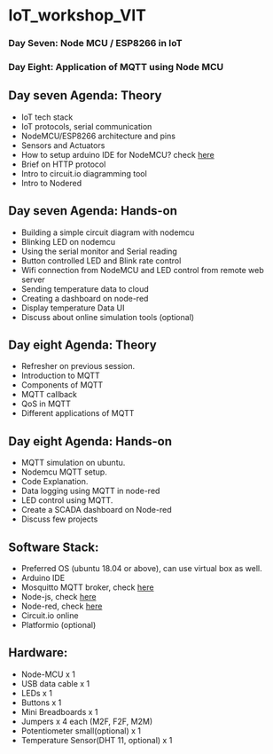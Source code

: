 # IoT_workshop_VIT

### Day Seven: Node MCU / ESP8266 in IoT
### Day Eight: Application of MQTT using Node MCU

## Day seven Agenda: Theory

- IoT tech stack
- IoT protocols, serial communication
- NodeMCU/ESP8266 architecture and pins
- Sensors and Actuators
- How to setup arduino IDE for NodeMCU? check [here](day_seven/Arduino_IDE_setup.docx)
- Brief on HTTP protocol
- Intro to circuit.io diagramming tool
- Intro to Nodered

## Day seven Agenda: Hands-on

- Building a simple circuit diagram with nodemcu
- Blinking LED on nodemcu
- Using the serial monitor and Serial reading
- Button controlled LED and Blink rate control
- Wifi connection from NodeMCU and LED control from remote web server
- Sending temperature data to cloud
- Creating a dashboard on node-red
- Display temperature Data UI
- Discuss about online simulation tools (optional)

## Day eight Agenda: Theory

- Refresher on previous session.
- Introduction to MQTT
- Components of MQTT
- MQTT callback
- QoS in MQTT
- Different applications of MQTT

## Day eight Agenda: Hands-on

- MQTT simulation on ubuntu.
- Nodemcu MQTT setup.
- Code Explanation.
- Data logging using MQTT in node-red
- LED control using MQTT. 
- Create a SCADA dashboard on Node-red
- Discuss few projects

## Software Stack:

- Preferred OS (ubuntu 18.04 or above), can use virtual box as well.
- Arduino IDE
- Mosquitto MQTT broker, check [here](day_eight\MQTT_simulation_guide.md)
- Node-js, check [here](day_seven/node_red_install_guide.md)
- Node-red, check [here](day_seven/node_red_install_guide.md)
- Circuit.io online
- Platformio (optional)

## Hardware:

- Node-MCU x 1
- USB data cable x 1
- LEDs x 1
- Buttons x 1
- Mini Breadboards x 1
- Jumpers x 4 each (M2F, F2F, M2M)
- Potentiometer small(optional) x 1
- Temperature Sensor(DHT 11, optional) x 1

